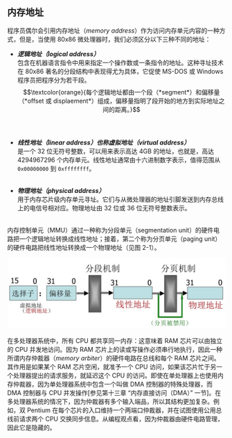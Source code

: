 ## 内存地址

程序员偶尔会引用内存地址（*memory address*）作为访问内存单元内容的一种方式，但是，当使用 80x86 微处理器时，我们必须区分以下三种不同的地址：

* ***逻辑地址（logical address）***  
包含在机器语言指令中用来指定一个操作数或一条指令的地址。这种寻址技术在 80x86 著名的分段结构中表现得尤为具体，它促使 MS-DOS 或 Windows 程序员把程序分为若干段。$$\textcolor{orange}{每个逻辑地址都由一个段（*segment*）和偏移量（*offset 或 displaement*）组成，偏移量指明了段开始的地方到实际地址之间的距离。}$$  
&emsp;  

* ***线性地址（linear address）也称虚拟地址（virtual address）***  
是一个 32 位无符号整数，可以用来表示高达 4GB 的地址，也就是，高达 4294967296 个内存单元。线性地址通常由十六进制数字表示，值得范围从 `0x00000000` 到 `0xffffffff`。  
&emsp;  

* ***物理地址（physical address）***  
用于内存芯片级内存单元寻址。它们与从微处理器的地址引脚发送到内存总线上的电信号相对应。物理地址由 32 位或 36 位无符号整数表示。  
&emsp;  

内存控制单元（MMU）通过一种称为分段单元（segmentation unit）的硬件电路把一个逻辑地址转换成线性地址；接着，第二个称为分页单元（paging unit）的硬件电路把线性地址转换成一个物理地址（见图 2-1）。

![图 2-1：逻辑地址转换](static/2_1.jpg)

在多处理器系统中，所有 CPU 都共享同一内存：这意味着 RAM 芯片可以由独立的 CPU 并发地访问。因为 RAM 芯片上的读或写操作必须串行地执行，因此一种所谓内存仲裁器（*memory arbiter*）的硬件电路在总线和每个 RAM 芯片之间。其作用是如果某个 RAM 芯片空闲，就准予一个 CPU 访问，如果该芯片忙于另一个处理器提出的请求服务，就延迟这个 CPU 的访问。即使在单处理器上也使用内存仲裁器，因为单处理器系统中包含一个叫做 DMA 控制器的特殊处理器，而 DMA 控制器与 CPU 并发操作[参见第十三章 “内存直接访问（DMA）” 一节]。在多处理器系统的情况下，因为仲裁器有多个输入端品，所以其结构更加复杂。例如，双 Pentium 在每个芯片的入口维持一个两端口仲裁器，并在试图使用公用总线前请求两个 CPU 交换同步信息。从编程观点看，因为仲裁器由硬件电路管理，因此它是隐藏的。


